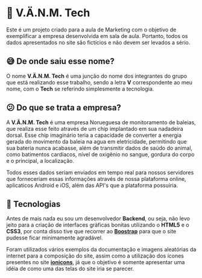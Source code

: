 # :whale2: V.Ä.N.M. Tech

Este é um projeto criado para a aula de Marketing com o objetivo de exemplificar a empresa desenvolvida em sala de aula. Portanto, todos os dados apresentados no site são fictícios e não devem ser levados a sério.

## :sweat_smile: De onde saiu esse nome?

O nome **V.Ä.N.M. Tech** é uma junção do nome dos integrantes do grupo que está realizando esse trabalho, sendo a letra **V** correspondente ao meu nome, com o **Tech** se referindo simplesmente a tecnologia.

## :confused: Do que se trata a empresa?

A **V.Ä.N.M. Tech** é uma empresa Norueguesa de monitoramento de baleias, que realiza esse feito através de um chip implantado em sua nadadeira dorsal. Esse chip imaginário teria a capacidade de converter a energia gerada do movimento da baleia na agua em eletricidade, permitindo que sua bateria nunca acabasse, além de transmitir dados de saúdo do animal, como batimentos cardíacos, nível de oxigênio no sangue, gordura do corpo e o principal, a localização.

Todos esses dados seriam enviados em tempo real para nossos servidores que forneceriam essas informações através de nossa plataforma online, aplicaticos Android e iOS, além das API's que a plataforma possuiria.

## :rocket: Tecnologias

Antes de mais nada eu sou um desenvolvedor **Backend**, ou seja, não levo jeito para a criação de interfaces gráficas bonitas utilizando o **HTML5** e o **CSS3**, por conta disso tive que recorrer ao **[Boostrap](https://getbootstrap.com/docs/5.3/getting-started/introduction/)** para que o site pudesse ficar minimamente agradável.

Foram utilizados vários exemplos da documentação e imagens aleatórias da internet para a composição do site, assim como a utilização dos ícones presentes no site **[ionicons](https://ionic.io/ionicons)**, já que o objetivo é somente apresentar uma idéia de como uma das telas do site iria se parecer.
